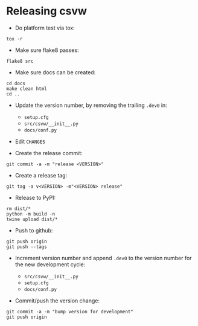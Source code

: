 
Releasing csvw
==============

- Do platform test via tox:
```shell
tox -r
```

- Make sure flake8 passes:
```shell
flake8 src
```

- Make sure docs can be created:
```shell
cd docs
make clean html
cd ..
```

- Update the version number, by removing the trailing `.dev0` in:
  - `setup.cfg`
  - `src/csvw/__init__.py`
  - `docs/conf.py`

- Edit `CHANGES`

- Create the release commit:
```shell
git commit -a -m "release <VERSION>"
```

- Create a release tag:
```
git tag -a v<VERSION> -m"<VERSION> release"
```

- Release to PyPI:
```shell
rm dist/*
python -m build -n
twine upload dist/*
```

- Push to github:
```shell
git push origin
git push --tags
```

- Increment version number and append `.dev0` to the version number for the new development cycle:
  - `src/csvw/__init__.py`
  - `setup.cfg`
  - `docs/conf.py`

- Commit/push the version change:
```shell
git commit -a -m "bump version for development"
git push origin
```
